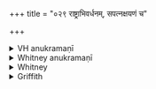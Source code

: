+++
title = "०२९ राष्ट्राभिवर्धनम्, सपत्नक्षयणं च"

+++

<details><summary>VH anukramaṇī</summary>

राष्ट्राभिवर्धनम्, सपत्नक्षयणं च।  
१-६ वसिष्ठः। ब्रह्मणस्पतिः, अभीवर्तमणिः। अनुष्टुप्।
</details>

<details><summary>Whitney anukramaṇī</summary>

[Vasiṣṭha.—ṣaḍṛcam. abhīvartamaṇisūktam. ānuṣṭubham.]
</details>



<details><summary>Whitney</summary>

### Comment
Found (except vs. 4) in Pāipp. i., and (with the same exception, in RV., chiefly x. 174 ⌊:namely, AV. verses 1, 2, 3, 6 correspond respectively with RV. verses 1, 2, 3, 5. See Oldenberg, Die Hymnen des RV., i. 243⌋. Kāuś. uses the hymn in the ceremony of restoration of a king, with preparing and binding on an amulet made of the rim of a chariot-wheel (16. 29: the comm. says, vss. 1-4); the last two verses are specifically prescribed for the binding on. The comm. quotes the hymn as employed by the Nakṣatra Kalpa (19) in a mahāśānti called māhendrī.


### Translations
Translated: Weber, iv. 423; Griffith, i. 33.
</details>

<details><summary>Griffith</summary>

A charm to secure the supremacy of a dethroned King
</details>

